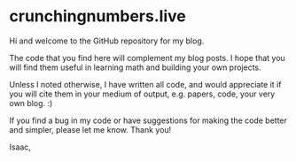 # crunchingnumbers.live
Hi and welcome to the GitHub repository for my blog.

The code that you find here will complement my blog posts.
I hope that you will find them useful in learning math and
building your own projects.

Unless I noted otherwise, I have written all code, and would
appreciate it if you will cite them in your medium of output,
e.g. papers, code, your very own blog. :)

If you find a bug in my code or have suggestions for making
the code better and simpler, please let me know. Thank you!

Isaac,
